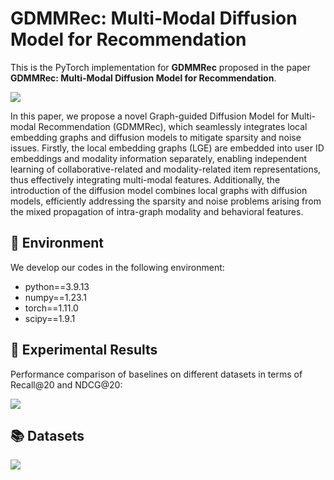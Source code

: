 # GDMMRec: Multi-Modal Diffusion Model for Recommendation

This is the PyTorch implementation for **GDMMRec** proposed in the paper **GDMMRec: Multi-Modal Diffusion Model for Recommendation**. 

<img src="./figures/model.png" style="zoom:100%;" />

In this paper, we propose a novel Graph-guided Diffusion Model for Multi-modal Recommendation (GDMMRec), which seamlessly integrates local embedding graphs and diffusion models to mitigate sparsity and noise issues. Firstly, the local embedding graphs (LGE) are embedded into user ID embeddings and modality information separately, enabling independent learning of collaborative-related and modality-related item representations, thus effectively integrating multi-modal features. Additionally, the introduction of the diffusion model combines local graphs with diffusion models, efficiently addressing the sparsity and noise problems arising from the mixed propagation of intra-graph modality and behavioral features.

## 📝 Environment

We develop our codes in the following environment:

- python==3.9.13
- numpy==1.23.1
- torch==1.11.0
- scipy==1.9.1

## 🎯 Experimental Results

Performance comparison of baselines on different datasets in terms of Recall@20 and NDCG@20:

<img src="./figures/performance.png" style="zoom:100%;" />



## 📚 Datasets

<img src="./figures/dataset.png" style="zoom:100%;" />



